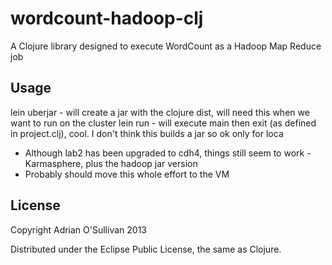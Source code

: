 # wordcount-hadoop-clj

A Clojure library designed to execute WordCount as a Hadoop Map Reduce job

## Usage

lein uberjar - will create a jar with the clojure dist, will need this when we want to run on the cluster
lein run - will execute main then exit (as defined in project.clj), cool. I don't think this builds a jar so ok only for loca

- Although lab2 has been upgraded to cdh4, things still seem to work - Karmasphere, plus the hadoop jar version
- Probably should move this whole effort to the VM

## License

Copyright Adrian O'Sullivan 2013 

Distributed under the Eclipse Public License, the same as Clojure.
